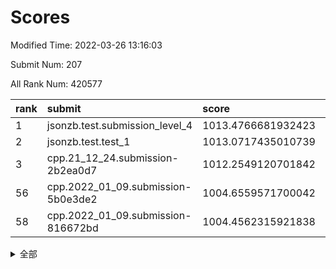 # Scores

Modified Time: 2022-03-26 13:16:03

Submit Num: 207

All Rank Num: 420577

| rank |               submit               |       score        |       sigma        | pk_num |
| :--- | :--------------------------------- | :----------------- | :----------------- | :----- |
| 1    | jsonzb.test.submission_level_4     | 1013.4766681932423 | 0.8074154019891725 | 8123   |
| 2    | jsonzb.test.test_1                 | 1013.0717435010739 | 0.8531793958214103 | 8129   |
| 3    | cpp.21_12_24.submission-2b2ea0d7   | 1012.2549120701842 | 0.8037166446279557 | 8125   |
| 56   | cpp.2022_01_09.submission-5b0e3de2 | 1004.6559571700042 | 0.7085957845329917 | 8126   |
| 58   | cpp.2022_01_09.submission-816672bd | 1004.4562315921838 | 0.7087038630221132 | 8126   |


<details>
<summary>全部</summary>

| rank |                 submit                 |       score        |       sigma        | pk_num |
| :--- | :------------------------------------- | :----------------- | :----------------- | :----- |
| 1    | jsonzb.test.submission_level_4         | 1013.4766681932423 | 0.8074154019891725 | 8123   |
| 2    | jsonzb.test.test_1                     | 1013.0717435010739 | 0.8531793958214103 | 8129   |
| 3    | cpp.21_12_24.submission-2b2ea0d7       | 1012.2549120701842 | 0.8037166446279557 | 8125   |
| 4    | gobigger.level_3.submission_level_3_16 | 1011.5443791876614 | 0.769651001152193  | 8124   |
| 5    | gobigger.level_3.submission_level_3_11 | 1011.5252106685865 | 0.7646948198320561 | 8126   |
| 6    | gobigger.level_3.submission_level_3_30 | 1011.5055171225895 | 0.8136267622824249 | 8129   |
| 7    | gobigger.level_3.submission_level_3_2  | 1011.4934050918956 | 0.7826685381238001 | 8128   |
| 8    | gobigger.level_3.submission_level_3_1  | 1011.3517046095335 | 0.7906238166717762 | 8130   |
| 9    | gobigger.level_3.submission_level_3_41 | 1011.2537061356768 | 0.7513955167226437 | 8128   |
| 10   | gobigger.level_3.submission_level_3_18 | 1011.2167588598538 | 0.7705726613236298 | 8127   |
| 11   | gobigger.level_3.submission_level_3_36 | 1011.1910172778767 | 0.7754146456244825 | 8125   |
| 12   | gobigger.level_3.submission_level_3_42 | 1010.7371944404525 | 0.7863704914133965 | 8126   |
| 13   | gobigger.level_3.submission_level_3_49 | 1010.728655515147  | 0.7716187590034916 | 8129   |
| 14   | gobigger.level_3.submission_level_3_29 | 1010.6923181270743 | 0.8011180987573908 | 8131   |
| 15   | gobigger.level_3.submission_level_3_3  | 1010.644092435527  | 0.7808409632412849 | 8123   |
| 16   | gobigger.level_3.submission_level_3_48 | 1010.6339585645272 | 0.7567239881415571 | 8128   |
| 17   | gobigger.level_3.submission_level_3_24 | 1010.565298990694  | 0.7627003103243631 | 8132   |
| 18   | gobigger.level_3.submission_level_3_26 | 1010.3787035113373 | 0.7715469495376232 | 8127   |
| 19   | gobigger.level_3.submission_level_3_5  | 1010.3555423036571 | 0.745302309736543  | 8126   |
| 20   | gobigger.level_3.submission_level_3_4  | 1010.3133282411411 | 0.7769914046303049 | 8123   |
| 21   | gobigger.level_3.submission_level_3_7  | 1010.2365273505396 | 0.7859243754894907 | 8129   |
| 22   | gobigger.level_3.submission_level_3_39 | 1010.2020141006337 | 0.7467359312030243 | 8127   |
| 23   | gobigger.level_3.submission_level_3_23 | 1010.1648947543308 | 0.7457125046551448 | 8127   |
| 24   | gobigger.level_3.submission_level_3_44 | 1010.1332863600138 | 0.7850937265521003 | 8128   |
| 25   | gobigger.level_3.submission_level_3_40 | 1010.0616906547211 | 0.7696782982401322 | 8127   |
| 26   | gobigger.level_3.submission_level_3_27 | 1010.0448937801469 | 0.7577717820605185 | 8131   |
| 27   | gobigger.level_3.submission_level_3_8  | 1010.0447901460268 | 0.7817612216838498 | 8131   |
| 28   | gobigger.level_3.submission_level_3_0  | 1009.9825573920298 | 0.7462609171553418 | 8132   |
| 29   | gobigger.level_3.submission_level_3_38 | 1009.8218998744603 | 0.7537590330438299 | 8131   |
| 30   | gobigger.level_3.submission_level_3_25 | 1009.8086996505019 | 0.7649247726667174 | 8128   |
| 31   | gobigger.level_3.submission_level_3_20 | 1009.7889194875457 | 0.7583945911838538 | 8124   |
| 32   | gobigger.level_3.submission_level_3_6  | 1009.6962712200411 | 0.7457266585910998 | 8126   |
| 33   | gobigger.level_3.submission_level_3_12 | 1009.6835117927094 | 0.7841301659226139 | 8123   |
| 34   | gobigger.level_3.submission_level_3_19 | 1009.6601060165408 | 0.7597882052073743 | 8126   |
| 35   | gobigger.level_3.submission_level_3_43 | 1009.5813403047981 | 0.7664009465299554 | 8127   |
| 36   | gobigger.level_3.submission_level_3_46 | 1009.5437370344135 | 0.7449266533863694 | 8122   |
| 37   | gobigger.level_3.submission_level_3_31 | 1009.4485038456475 | 0.7440209236645214 | 8126   |
| 38   | gobigger.level_3.submission_level_3_14 | 1009.3336983209783 | 0.7767339206387387 | 8128   |
| 39   | gobigger.level_3.submission_level_3_33 | 1009.2736173035362 | 0.7389113315469376 | 8133   |
| 40   | gobigger.level_3.submission_level_3_15 | 1009.236452460313  | 0.7555673265597886 | 8122   |
| 41   | gobigger.level_3.submission_level_3_17 | 1009.2075127214317 | 0.7409349333656826 | 8131   |
| 42   | gobigger.level_3.submission_level_3_13 | 1009.1735737834406 | 0.7649685227488374 | 8134   |
| 43   | gobigger.level_3.submission_level_3_22 | 1009.0689947480681 | 0.7470137889567442 | 8127   |
| 44   | gobigger.level_3.submission_level_3_45 | 1009.0509202548121 | 0.7281475079489602 | 8128   |
| 45   | gobigger.level_3.submission_level_3_28 | 1009.0497304310024 | 0.7543435480413538 | 8128   |
| 46   | gobigger.level_3.submission_level_3_47 | 1009.0371429897367 | 0.766780849866508  | 8124   |
| 47   | gobigger.level_3.submission_level_3_35 | 1009.0259763966079 | 0.7502028085535459 | 8128   |
| 48   | gobigger.level_3.submission_level_3_9  | 1008.9512920883146 | 0.7560154736954391 | 8124   |
| 49   | gobigger.level_3.submission_level_3_10 | 1008.9189622081295 | 0.7568535606662173 | 8122   |
| 50   | gobigger.level_3.submission_level_3_34 | 1008.8214702347365 | 0.7486848211908238 | 8127   |
| 51   | gobigger.level_3.submission_level_3_32 | 1008.8032990361638 | 0.7419026430227823 | 8123   |
| 52   | gobigger.level_3.submission_level_3_21 | 1008.7547050187908 | 0.7343196119343904 | 8128   |
| 53   | gobigger.level_3.submission_level_3_37 | 1008.5137232998951 | 0.7472621523782097 | 8128   |
| 54   | gobigger.level_1.submission_level_1_7  | 1005.256171135707  | 0.7233876747115615 | 8130   |
| 55   | gobigger.level_1.submission_level_1_18 | 1004.8637900001602 | 0.7153746349454047 | 8126   |
| 56   | cpp.2022_01_09.submission-5b0e3de2     | 1004.6559571700042 | 0.7085957845329917 | 8126   |
| 57   | gobigger.level_1.submission_level_1_16 | 1004.5585301930931 | 0.7261388759669416 | 8126   |
| 58   | cpp.2022_01_09.submission-816672bd     | 1004.4562315921838 | 0.7087038630221132 | 8126   |
| 59   | gobigger.level_1.submission_level_1_47 | 1004.2720488472035 | 0.7161597657981666 | 8126   |
| 60   | gobigger.level_1.submission_level_1_5  | 1004.2033442045494 | 0.7253493107231769 | 8123   |
| 61   | gobigger.level_1.submission_level_1_14 | 1004.0005560725263 | 0.7285919756759741 | 8127   |
| 62   | gobigger.level_1.submission_level_1_1  | 1003.8864200404479 | 0.7231280459234654 | 8128   |
| 63   | gobigger.level_1.submission_level_1_33 | 1003.884493069605  | 0.7145276701563698 | 8127   |
| 64   | gobigger.level_1.submission_level_1_27 | 1003.8828642725282 | 0.727418736897167  | 8126   |
| 65   | gobigger.level_1.submission_level_1_34 | 1003.7911228944049 | 0.7167480116398363 | 8126   |
| 66   | gobigger.level_1.submission_level_1_13 | 1003.7868972449317 | 0.7183867345304134 | 8132   |
| 67   | gobigger.level_1.submission_level_1_29 | 1003.7865343247058 | 0.7283767719127415 | 8127   |
| 68   | gobigger.level_1.submission_level_1_49 | 1003.6948948539256 | 0.7227109196377233 | 8131   |
| 69   | gobigger.level_1.submission_level_1_19 | 1003.6676705472498 | 0.7295521111463299 | 8125   |
| 70   | gobigger.level_1.submission_level_1_44 | 1003.6388101908123 | 0.7097620271319358 | 8124   |
| 71   | gobigger.level_1.submission_level_1_20 | 1003.6193233072725 | 0.7111181049734291 | 8131   |
| 72   | gobigger.level_1.submission_level_1_17 | 1003.6032306047546 | 0.6983936206381952 | 8123   |
| 73   | gobigger.level_1.submission_level_1_2  | 1003.5866564348855 | 0.7168716118284846 | 8126   |
| 74   | gobigger.level_1.submission_level_1_42 | 1003.5273919952919 | 0.6997329360965184 | 8124   |
| 75   | gobigger.level_1.submission_level_1_3  | 1003.4901826340066 | 0.6972617720919648 | 8125   |
| 76   | gobigger.level_1.submission_level_1_46 | 1003.3762899304238 | 0.7152100349007768 | 8128   |
| 77   | gobigger.level_1.submission_level_1_41 | 1003.365715984741  | 0.711071995697314  | 8126   |
| 78   | gobigger.level_1.submission_level_1_31 | 1003.3059665330214 | 0.7298112553351186 | 8123   |
| 79   | gobigger.level_1.submission_level_1_28 | 1003.2814650607762 | 0.7171055496587507 | 8126   |
| 80   | gobigger.level_1.submission_level_1_8  | 1003.2383238607244 | 0.7151933400588387 | 8130   |
| 81   | gobigger.level_1.submission_level_1_15 | 1003.2328904671242 | 0.7244831476095409 | 8128   |
| 82   | gobigger.level_1.submission_level_1_6  | 1003.1742970124301 | 0.7048272513146209 | 8133   |
| 83   | gobigger.level_1.submission_level_1_30 | 1003.1491595896508 | 0.7257186458379803 | 8129   |
| 84   | gobigger.level_1.submission_level_1_48 | 1003.1419461662683 | 0.7267551582468059 | 8124   |
| 85   | gobigger.level_1.submission_level_1_35 | 1003.1083725673033 | 0.7172272894333116 | 8128   |
| 86   | gobigger.level_1.submission_level_1_38 | 1003.0403045750493 | 0.7248209351899484 | 8130   |
| 87   | gobigger.level_1.submission_level_1_25 | 1003.0391467921363 | 0.717276218663388  | 8123   |
| 88   | gobigger.level_1.submission_level_1_37 | 1002.999189803472  | 0.7131157736196082 | 8126   |
| 89   | gobigger.level_1.submission_level_1_39 | 1002.9897213084691 | 0.7101847873970515 | 8128   |
| 90   | gobigger.level_1.submission_level_1_22 | 1002.8824593891666 | 0.7149511695984347 | 8119   |
| 91   | gobigger.level_1.submission_level_1_40 | 1002.847589628174  | 0.7109659805314913 | 8127   |
| 92   | gobigger.level_1.submission_level_1_43 | 1002.7708499002345 | 0.7109648540897978 | 8127   |
| 93   | gobigger.level_1.submission_level_1_21 | 1002.689932597721  | 0.7191830519406132 | 8135   |
| 94   | gobigger.level_1.submission_level_1_26 | 1002.5815523535333 | 0.7107936493193856 | 8124   |
| 95   | gobigger.level_1.submission_level_1_11 | 1002.5343677742841 | 0.7074586083331981 | 8127   |
| 96   | gobigger.level_1.submission_level_1_9  | 1002.532939219927  | 0.7108154682785699 | 8126   |
| 97   | gobigger.level_1.submission_level_1_12 | 1002.5226298350026 | 0.7112666741641632 | 8129   |
| 98   | gobigger.level_1.submission_level_1_24 | 1002.4804458866666 | 0.7123632470158935 | 8127   |
| 99   | gobigger.level_1.submission_level_1_10 | 1002.4181461815432 | 0.711931222413314  | 8120   |
| 100  | gobigger.level_1.submission_level_1_0  | 1002.3962766955344 | 0.7186385149409106 | 8127   |
| 101  | gobigger.level_1.submission_level_1_32 | 1002.3110369575298 | 0.7039180959555784 | 8127   |
| 102  | gobigger.level_1.submission_level_1_45 | 1002.1770763842013 | 0.7128948120379214 | 8125   |
| 103  | gobigger.level_1.submission_level_1_23 | 1002.1435302459229 | 0.7093451238658929 | 8129   |
| 104  | gobigger.level_1.submission_level_1_36 | 1001.8741196984668 | 0.7137113828262345 | 8125   |
| 105  | gobigger.level_1.submission_level_1_4  | 1001.840756205565  | 0.7031322221113735 | 8132   |
| 106  | gobigger.random.submission_random_33   | 997.3301431949598  | 0.702871492554334  | 8129   |
| 107  | gobigger.random.submission_random_10   | 997.0516578027422  | 0.7118290107324888 | 8125   |
| 108  | gobigger.random.submission_random_24   | 996.8163749259904  | 0.7038111424416441 | 8127   |
| 109  | gobigger.random.submission_random_21   | 996.7933193861776  | 0.7152681377988799 | 8125   |
| 110  | gobigger.random.submission_random_27   | 996.7841247052792  | 0.7015362806985891 | 8127   |
| 111  | gobigger.random.submission_random_45   | 996.7541746694455  | 0.7037116517442543 | 8131   |
| 112  | gobigger.random.submission_random_31   | 996.7519009265561  | 0.7047920073459861 | 8125   |
| 113  | gobigger.random.submission_random_25   | 996.6959768089162  | 0.7048610664166635 | 8131   |
| 114  | gobigger.random.submission_random_2    | 996.642670245749   | 0.7024776535796122 | 8123   |
| 115  | gobigger.random.submission_random_7    | 996.56531458723    | 0.7081695956940233 | 8128   |
| 116  | gobigger.random.submission_random_47   | 996.5616115410457  | 0.7193734384019397 | 8127   |
| 117  | gobigger.random.submission_random_17   | 996.5393330498821  | 0.6951869606502983 | 8124   |
| 118  | gobigger.random.submission_random_19   | 996.4834089762774  | 0.707688498111216  | 8127   |
| 119  | gobigger.random.submission_random_1    | 996.4686534141803  | 0.7133323689459315 | 8127   |
| 120  | gobigger.random.submission_random_36   | 996.3813212148594  | 0.7099646830791879 | 8131   |
| 121  | gobigger.random.submission_random_3    | 996.2215667588839  | 0.6997874859530023 | 8130   |
| 122  | gobigger.random.submission_random_26   | 996.2199742030745  | 0.7010678083923614 | 8135   |
| 123  | gobigger.random.submission_random_5    | 996.2172497777913  | 0.7102694832412446 | 8127   |
| 124  | gobigger.random.submission_random_30   | 996.2127666190732  | 0.7067242955847992 | 8125   |
| 125  | gobigger.random.submission_random_13   | 996.1625120689532  | 0.7024273341263283 | 8130   |
| 126  | gobigger.random.submission_random_4    | 996.1256370916626  | 0.6954833727020064 | 8128   |
| 127  | gobigger.random.submission_random_35   | 996.0078786377502  | 0.7127847249465642 | 8130   |
| 128  | gobigger.random.submission_random_6    | 996.0055000123024  | 0.7158177676962528 | 8126   |
| 129  | gobigger.random.submission_random_38   | 995.9970943106165  | 0.71860550177652   | 8131   |
| 130  | gobigger.random.submission_random_14   | 995.9538614979595  | 0.7112256827055825 | 8132   |
| 131  | gobigger.random.submission_random_41   | 995.9470970980433  | 0.7038559314680843 | 8128   |
| 132  | gobigger.random.submission_random_40   | 995.8919257713445  | 0.7291691584606298 | 8131   |
| 133  | gobigger.random.submission_random_22   | 995.886937952766   | 0.7121251278150368 | 8126   |
| 134  | gobigger.random.submission_random_12   | 995.8061802102503  | 0.7156629970001376 | 8130   |
| 135  | gobigger.random.submission_random_46   | 995.7780456739335  | 0.7066169797115579 | 8118   |
| 136  | gobigger.random.submission_random_42   | 995.7706377752625  | 0.7187749394853973 | 8124   |
| 137  | gobigger.random.submission_random_44   | 995.6806622228376  | 0.6952420744874503 | 8128   |
| 138  | gobigger.random.submission_random_32   | 995.6527967670165  | 0.7083232359314529 | 8126   |
| 139  | gobigger.random.submission_random_18   | 995.6182423636382  | 0.7083647075357782 | 8126   |
| 140  | gobigger.random.submission_random_43   | 995.5810865253251  | 0.701558641467463  | 8125   |
| 141  | gobigger.random.submission_random_9    | 995.5483937114283  | 0.7040179563014453 | 8123   |
| 142  | gobigger.random.submission_random_0    | 995.5472057406281  | 0.717660524056941  | 8130   |
| 143  | gobigger.random.submission_random_20   | 995.546909108437   | 0.706927201646931  | 8123   |
| 144  | gobigger.random.submission_random_16   | 995.4709976632689  | 0.710893913175905  | 8125   |
| 145  | gobigger.random.submission_random_15   | 995.4618682881364  | 0.7225985711283024 | 8126   |
| 146  | gobigger.random.submission_random_48   | 995.4536873342807  | 0.6985747957939714 | 8136   |
| 147  | gobigger.random.submission_random_23   | 995.4355770610616  | 0.7053048779770151 | 8129   |
| 148  | gobigger.random.submission_random_8    | 995.4316747301092  | 0.7089067290605666 | 8129   |
| 149  | gobigger.random.submission_random_28   | 995.3901815326601  | 0.7074846018156352 | 8125   |
| 150  | gobigger.random.submission_random_34   | 995.3293422767117  | 0.7197099366836993 | 8126   |
| 151  | gobigger.random.submission_random_11   | 995.1113968276383  | 0.7157291272617569 | 8130   |
| 152  | gobigger.random.submission_random_29   | 995.0323235202299  | 0.696166897651566  | 8129   |
| 153  | gobigger.random.submission_random_37   | 995.0175739139698  | 0.7019677635997502 | 8124   |
| 154  | gobigger.random.submission_random_49   | 994.5240831170426  | 0.7102147389859971 | 8123   |
| 155  | gobigger.level_2.submission_level_2_10 | 994.2134859778936  | 0.7343442814969151 | 8119   |
| 156  | gobigger.random.submission_random_39   | 994.1394642987419  | 0.7315281324771801 | 8131   |
| 157  | gobigger.level_2.submission_level_2_43 | 993.9288746022979  | 0.7560484496549074 | 8131   |
| 158  | gobigger.level_2.submission_level_2_15 | 993.9128153757496  | 0.7378970364986559 | 8125   |
| 159  | gobigger.level_2.submission_level_2_17 | 993.5387746188325  | 0.7405588866792517 | 8127   |
| 160  | gobigger.level_2.submission_level_2_23 | 993.506277314466   | 0.7441060304550075 | 8133   |
| 161  | gobigger.level_2.submission_level_2_36 | 993.332772015528   | 0.7209912078794442 | 8122   |
| 162  | gobigger.level_2.submission_level_2_1  | 993.2411451045176  | 0.7433499923345651 | 8128   |
| 163  | gobigger.level_2.submission_level_2_37 | 993.2376588994163  | 0.7330934519489737 | 8128   |
| 164  | gobigger.level_2.submission_level_2_47 | 993.1890161617836  | 0.7195158318614793 | 8131   |
| 165  | gobigger.level_2.submission_level_2_12 | 992.981299136754   | 0.7424063592537049 | 8126   |
| 166  | gobigger.level_2.submission_level_2_21 | 992.9724715815253  | 0.7429691863279309 | 8126   |
| 167  | gobigger.level_2.submission_level_2_9  | 992.8937787583676  | 0.7365831711464729 | 8131   |
| 168  | gobigger.level_2.submission_level_2_40 | 992.8337818447283  | 0.7360449579556084 | 8123   |
| 169  | gobigger.level_2.submission_level_2_0  | 992.7398537439522  | 0.7401754868927852 | 8131   |
| 170  | gobigger.level_2.submission_level_2_13 | 992.7150669311632  | 0.7532842703756844 | 8129   |
| 171  | gobigger.level_2.submission_level_2_5  | 992.7051896909896  | 0.7406848031111285 | 8129   |
| 172  | gobigger.level_2.submission_level_2_20 | 992.6090245199973  | 0.7497507137226294 | 8126   |
| 173  | gobigger.level_2.submission_level_2_6  | 992.5982578358464  | 0.7203961968539386 | 8130   |
| 174  | gobigger.level_2.submission_level_2_7  | 992.5765596370276  | 0.7418355120093407 | 8129   |
| 175  | gobigger.level_2.submission_level_2_38 | 992.4607388682364  | 0.7361091284447062 | 8123   |
| 176  | gobigger.level_2.submission_level_2_18 | 992.4139102599576  | 0.7541639982683245 | 8126   |
| 177  | gobigger.level_2.submission_level_2_26 | 992.3774132122307  | 0.7327132811888916 | 8132   |
| 178  | gobigger.level_2.submission_level_2_45 | 992.2976325923565  | 0.7428904450276577 | 8130   |
| 179  | gobigger.level_2.submission_level_2_39 | 992.2918774604876  | 0.7398113574838105 | 8127   |
| 180  | gobigger.level_2.submission_level_2_35 | 992.2561765336831  | 0.7542075587601892 | 8126   |
| 181  | gobigger.level_2.submission_level_2_4  | 992.2165562586526  | 0.7289151807191634 | 8117   |
| 182  | gobigger.level_2.submission_level_2_8  | 992.1486693416339  | 0.7381235824825104 | 8127   |
| 183  | gobigger.level_2.submission_level_2_34 | 992.1257437393806  | 0.7437590381514239 | 8122   |
| 184  | gobigger.level_2.submission_level_2_2  | 992.0808246307619  | 0.7654344186543405 | 8127   |
| 185  | gobigger.level_2.submission_level_2_29 | 992.0736532003638  | 0.7508851576357556 | 8129   |
| 186  | gobigger.level_2.submission_level_2_46 | 992.0694714355631  | 0.7328090470703518 | 8123   |
| 187  | gobigger.level_2.submission_level_2_11 | 992.0565170495537  | 0.7426397995784269 | 8128   |
| 188  | gobigger.level_2.submission_level_2_19 | 992.0415484253424  | 0.7385969298819071 | 8125   |
| 189  | gobigger.level_2.submission_level_2_28 | 991.9744584887114  | 0.7565663397323451 | 8128   |
| 190  | gobigger.level_2.submission_level_2_44 | 991.9584797445171  | 0.7391705184128123 | 8130   |
| 191  | gobigger.level_2.submission_level_2_30 | 991.933342225403   | 0.7444703971852059 | 8128   |
| 192  | gobigger.level_2.submission_level_2_24 | 991.9253642518552  | 0.7532515282603658 | 8125   |
| 193  | gobigger.level_2.submission_level_2_3  | 991.8780516690348  | 0.748415083722341  | 8128   |
| 194  | gobigger.level_2.submission_level_2_22 | 991.8019904009299  | 0.748941027911314  | 8133   |
| 195  | gobigger.level_2.submission_level_2_48 | 991.7529658888672  | 0.7508965848517937 | 8124   |
| 196  | gobigger.level_2.submission_level_2_27 | 991.6064404145249  | 0.7491203720186126 | 8127   |
| 197  | gobigger.level_2.submission_level_2_41 | 991.575776353162   | 0.7621216688505241 | 8129   |
| 198  | gobigger.level_2.submission_level_2_42 | 991.2894356029693  | 0.7448239619299587 | 8128   |
| 199  | gobigger.level_2.submission_level_2_31 | 991.246798774729   | 0.7690618901164349 | 8131   |
| 200  | gobigger.level_2.submission_level_2_25 | 991.1914199188324  | 0.7578485491108019 | 8125   |
| 201  | gobigger.level_2.submission_level_2_32 | 991.063978796008   | 0.7580847638613076 | 8122   |
| 202  | gobigger.level_2.submission_level_2_14 | 990.8927507572126  | 0.7485907146127654 | 8126   |
| 203  | gobigger.level_2.submission_level_2_16 | 990.6152418257385  | 0.7513745787191873 | 8128   |
| 204  | gobigger.level_2.submission_level_2_33 | 990.3451422378595  | 0.762798286626794  | 8130   |
| 205  | gobigger.level_2.submission_level_2_49 | 989.9319780653783  | 0.7667397634024914 | 8130   |
| 206  | gobigger.none.submission_none_0        | 977.503472729256   | 1.3328324181176538 | 8125   |
| 207  | gobigger.none.submission_none_1        | 974.6855087866311  | 1.5926175364669517 | 8124   |

</details>